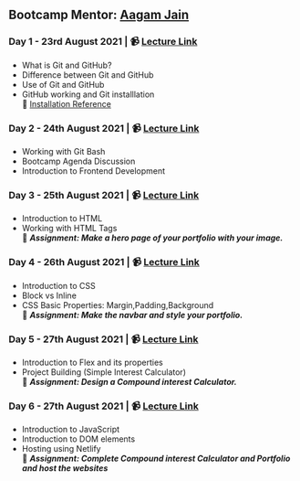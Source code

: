 ## Bootcamp Mentor: [Aagam Jain](https://aagamjain.vercel.app/)

### Day 1 - 23rd August 2021 | 📹 [Lecture Link](https://cutt.ly/gitinstallationday1)  

  * What is Git and GitHub?
  * Difference between Git and GitHub
  * Use of Git and GitHub
  * GitHub working and Git installlation  
📜 [Installation Reference](https://github.com/thesauravkarmakar/GitHub101)

### Day 2 - 24th August 2021 | 📹 [Lecture Link](https://cutt.ly/webdev101day2rec) 

  * Working with Git Bash
  * Bootcamp Agenda Discussion
  * Introduction to Frontend Development  
 
### Day 3 - 25th August 2021 | 📹 [Lecture Link](https://cutt.ly/webdev101day3rec)

  * Introduction to HTML
  * Working with HTML Tags  
  📝 ***Assignment: Make a hero page of your portfolio with your image.***  
  
### Day 4 - 26th August 2021 | 📹 [Lecture Link](https://cutt.ly/webdev101day4rec)  

  * Introduction to CSS
  * Block vs Inline
  * CSS Basic Properties: Margin,Padding,Background  
  📝 ***Assignment: Make the navbar and style your portfolio.***  

### Day 5 - 27th August 2021 | 📹 [Lecture Link](https://cutt.ly/webdev101day5rec)  

  * Introduction to Flex and its properties
  * Project Building (Simple Interest Calculator)  
  📝 ***Assignment: Design a Compound interest Calculator.***   

### Day 6 - 27th August 2021 | 📹 [Lecture Link](https://cutt.ly/wevdev101day6rec) 

  * Introduction to JavaScript
  * Introduction to DOM elements
  * Hosting using Netlify  
  📝 ***Assignment: Complete Compound interest Calculator and Portfolio and host the websites***   

